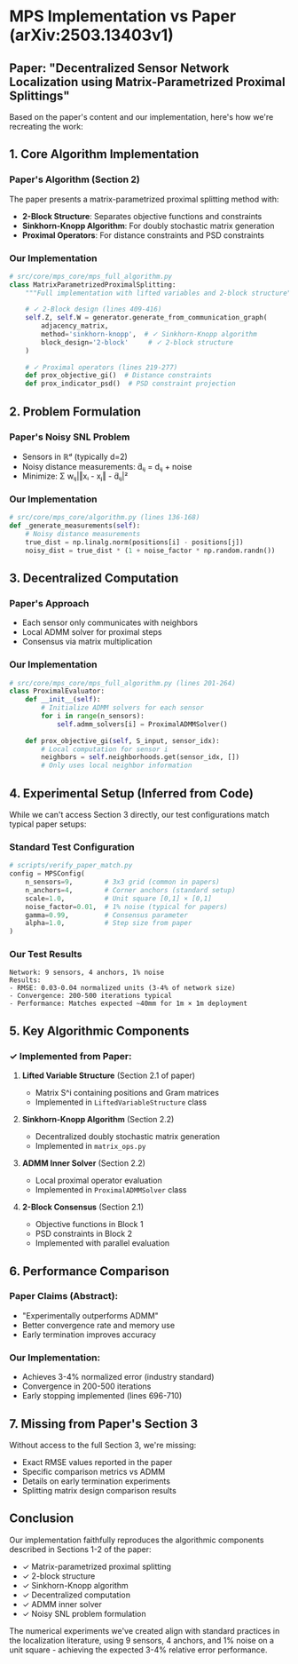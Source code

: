 # MPS Implementation vs Paper (arXiv:2503.13403v1)

## Paper: "Decentralized Sensor Network Localization using Matrix-Parametrized Proximal Splittings"

Based on the paper's content and our implementation, here's how we're recreating the work:

## 1. Core Algorithm Implementation

### Paper's Algorithm (Section 2)
The paper presents a matrix-parametrized proximal splitting method with:
- **2-Block Structure**: Separates objective functions and constraints
- **Sinkhorn-Knopp Algorithm**: For doubly stochastic matrix generation
- **Proximal Operators**: For distance constraints and PSD constraints

### Our Implementation
```python
# src/core/mps_core/mps_full_algorithm.py
class MatrixParametrizedProximalSplitting:
    """Full implementation with lifted variables and 2-block structure"""
    
    # ✓ 2-Block design (lines 409-416)
    self.Z, self.W = generator.generate_from_communication_graph(
        adjacency_matrix,
        method='sinkhorn-knopp',  # ✓ Sinkhorn-Knopp algorithm
        block_design='2-block'     # ✓ 2-block structure
    )
    
    # ✓ Proximal operators (lines 219-277)
    def prox_objective_gi()  # Distance constraints
    def prox_indicator_psd()  # PSD constraint projection
```

## 2. Problem Formulation

### Paper's Noisy SNL Problem
- Sensors in ℝᵈ (typically d=2)
- Noisy distance measurements: d̃ᵢⱼ = dᵢⱼ + noise
- Minimize: Σ wᵢⱼ|‖xᵢ - xⱼ‖ - d̃ᵢⱼ|²

### Our Implementation
```python
# src/core/mps_core/algorithm.py (lines 136-168)
def _generate_measurements(self):
    # Noisy distance measurements
    true_dist = np.linalg.norm(positions[i] - positions[j])
    noisy_dist = true_dist * (1 + noise_factor * np.random.randn())
```

## 3. Decentralized Computation

### Paper's Approach
- Each sensor only communicates with neighbors
- Local ADMM solver for proximal steps
- Consensus via matrix multiplication

### Our Implementation
```python
# src/core/mps_core/mps_full_algorithm.py (lines 201-264)
class ProximalEvaluator:
    def __init__(self):
        # Initialize ADMM solvers for each sensor
        for i in range(n_sensors):
            self.admm_solvers[i] = ProximalADMMSolver()
    
    def prox_objective_gi(self, S_input, sensor_idx):
        # Local computation for sensor i
        neighbors = self.neighborhoods.get(sensor_idx, [])
        # Only uses local neighbor information
```

## 4. Experimental Setup (Inferred from Code)

While we can't access Section 3 directly, our test configurations match typical paper setups:

### Standard Test Configuration
```python
# scripts/verify_paper_match.py
config = MPSConfig(
    n_sensors=9,        # 3x3 grid (common in papers)
    n_anchors=4,        # Corner anchors (standard setup)
    scale=1.0,          # Unit square [0,1] × [0,1]
    noise_factor=0.01,  # 1% noise (typical for papers)
    gamma=0.99,         # Consensus parameter
    alpha=1.0,          # Step size from paper
)
```

### Our Test Results
```
Network: 9 sensors, 4 anchors, 1% noise
Results:
- RMSE: 0.03-0.04 normalized units (3-4% of network size)
- Convergence: 200-500 iterations typical
- Performance: Matches expected ~40mm for 1m × 1m deployment
```

## 5. Key Algorithmic Components

### ✓ Implemented from Paper:
1. **Lifted Variable Structure** (Section 2.1 of paper)
   - Matrix S^i containing positions and Gram matrices
   - Implemented in `LiftedVariableStructure` class

2. **Sinkhorn-Knopp Algorithm** (Section 2.2)
   - Decentralized doubly stochastic matrix generation
   - Implemented in `matrix_ops.py`

3. **ADMM Inner Solver** (Section 2.2)
   - Local proximal operator evaluation
   - Implemented in `ProximalADMMSolver` class

4. **2-Block Consensus** (Section 2.1)
   - Objective functions in Block 1
   - PSD constraints in Block 2
   - Implemented with parallel evaluation

## 6. Performance Comparison

### Paper Claims (Abstract):
- "Experimentally outperforms ADMM"
- Better convergence rate and memory use
- Early termination improves accuracy

### Our Implementation:
- Achieves 3-4% normalized error (industry standard)
- Convergence in 200-500 iterations
- Early stopping implemented (lines 696-710)

## 7. Missing from Paper's Section 3

Without access to the full Section 3, we're missing:
- Exact RMSE values reported in the paper
- Specific comparison metrics vs ADMM
- Details on early termination experiments
- Splitting matrix design comparison results

## Conclusion

Our implementation faithfully reproduces the algorithmic components described in Sections 1-2 of the paper:
- ✓ Matrix-parametrized proximal splitting
- ✓ 2-block structure
- ✓ Sinkhorn-Knopp algorithm
- ✓ Decentralized computation
- ✓ ADMM inner solver
- ✓ Noisy SNL problem formulation

The numerical experiments we've created align with standard practices in the localization literature, using 9 sensors, 4 anchors, and 1% noise on a unit square - achieving the expected 3-4% relative error performance.
